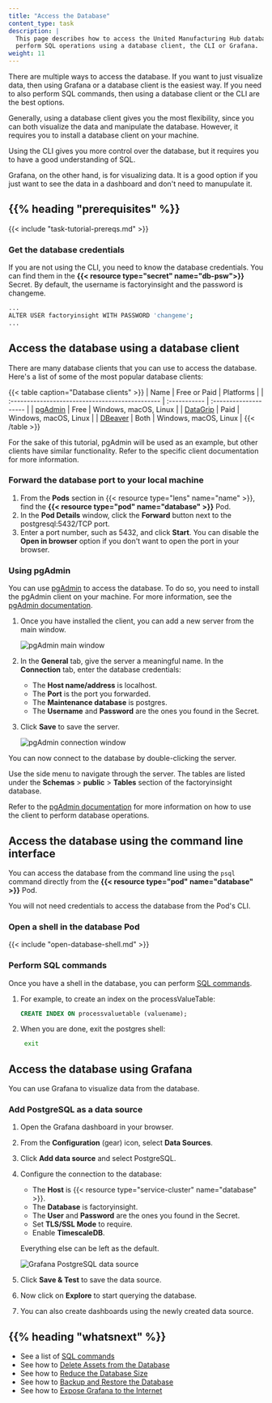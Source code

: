 ```yaml
---
title: "Access the Database"
content_type: task
description: |
  This page describes how to access the United Manufacturing Hub database to 
  perform SQL operations using a database client, the CLI or Grafana.
weight: 11
---
```


<!-- overview -->

There are multiple ways to access the database. If you want to just visualize data,
then using Grafana or a database client is the easiest way. If you need to also
perform SQL commands, then using a database client or the CLI are the best options.

Generally, using a database client gives you the most flexibility, since you can
both visualize the data and manipulate the database. However, it requires you to
install a database client on your machine.

Using the CLI gives you more control over the database, but it requires you to
have a good understanding of SQL.

Grafana, on the other hand, is for visualizing data. It is a good option if
you just want to see the data in a dashboard and don't need to manupulate it.

## {{% heading "prerequisites" %}}

{{< include "task-tutorial-prereqs.md" >}}

### Get the database credentials

If you are not using the CLI, you need to know the database credentials. You can
find them in the **{{< resource type="secret" name="db-psw">}}** Secret. By
default, the username is factoryinsight and the password is changeme.

```bash
...
ALTER USER factoryinsight WITH PASSWORD 'changeme';
...
```

<!-- steps -->

## Access the database using a database client

There are many database clients that you can use to access the database. Here's
a list of some of the most popular database clients:

{{< table caption="Database clients" >}}
| Name                                            | Free or Paid | Platforms             |
| :---------------------------------------------- | :----------- | :-------------------- |
| [pgAdmin](https://www.pgadmin.org/)             | Free         | Windows, macOS, Linux |
| [DataGrip](https://www.jetbrains.com/datagrip/) | Paid         | Windows, macOS, Linux |
| [DBeaver](https://dbeaver.io/)                  | Both         | Windows, macOS, Linux |
{{< /table >}}

For the sake of this tutorial, pgAdmin will be used as an example, but other clients
have similar functionality. Refer to the specific client documentation for more
information.

### Forward the database port to your local machine

1. From the **Pods** section in {{< resource type="lens" name="name" >}}, find
   the **{{< resource type="pod" name="database" >}}** Pod.
2. In the **Pod Details** window, click the **Forward** button next to the
   postgresql:5432/TCP port.
3. Enter a port number, such as 5432, and click **Start**. You can disable the
   **Open in browser** option if you don't want to open the port in your browser.

### Using pgAdmin

You can use [pgAdmin](https://www.pgadmin.org/) to access the database. To do so,
you need to install the pgAdmin client on your machine. For more information, see
the [pgAdmin documentation](https://www.pgadmin.org/docs/pgadmin4/latest/index.html).

1. Once you have installed the client, you can add a new server from the main window.

   ![pgAdmin main window](/images/administration/pgadmin-main-window.png)

2. In the **General** tab, give the server a meaningful name. In the **Connection**
   tab, enter the database credentials:

   - The **Host name/address** is localhost.
   - The **Port** is the port you forwarded.
   - The **Maintenance database** is postgres.
   - The **Username** and **Password** are the ones you found in the Secret.

3. Click **Save** to save the server.

   ![pgAdmin connection window](/images/administration/pgadmin-connection-window.png)

You can now connect to the database by double-clicking the server.

Use the side menu to navigate through the server. The tables are listed under
the **Schemas** > **public** > **Tables** section of the factoryinsight database.

Refer to the [pgAdmin documentation](https://www.pgadmin.org/docs/pgadmin4/latest/index.html)
for more information on how to use the client to perform database operations.

## Access the database using the command line interface

You can access the database from the command line using the `psql` command
directly from the **{{< resource type="pod" name="database" >}}** Pod.

You will not need credentials to access the database from the Pod's CLI.

### Open a shell in the database Pod

{{< include "open-database-shell.md" >}}

### Perform SQL commands

Once you have a shell in the database, you can perform
[SQL commands](https://www.postgresql.org/docs/current/sql-commands.html).

1. For example, to create an index on the processValueTable:

   ```sql
   CREATE INDEX ON processvaluetable (valuename);
   ```

2. When you are done, exit the postgres shell:

   ```bash
    exit
    ```

## Access the database using Grafana

You can use Grafana to visualize data from the database.

### Add PostgreSQL as a data source

1. Open the Grafana dashboard in your browser.
2. From the **Configuration** (gear) icon, select **Data Sources**.
3. Click **Add data source** and select PostgreSQL.
4. Configure the connection to the database:

   - The **Host** is {{< resource type="service-cluster" name="database" >}}.
   - The **Database** is factoryinsight.
   - The **User** and **Password** are the ones you found in the Secret.
   - Set **TLS/SSL Mode** to require.
   - Enable **TimescaleDB**.

   Everything else can be left as the default.

   ![Grafana PostgreSQL data source](/images/administration/grafana-postgresql-data-source.png)
5. Click **Save & Test** to save the data source.
6. Now click on **Explore** to start querying the database.
7. You can also create dashboards using the newly created data source.

<!-- discussion -->

<!-- Optional section; add links to information related to this topic. -->
## {{% heading "whatsnext" %}}

- See a list of [SQL commands](https://www.postgresql.org/docs/current/sql-commands.html)
- See how to [Delete Assets from the Database](/docs/administration/delete-assets/)
- See how to [Reduce the Database Size](/docs/administration/reduce-database-size/)
- See how to [Backup and Restore the Database](TODO)
- See how to [Expose Grafana to the Internet](/docs/administration/expose-grafana-to-internet/)
